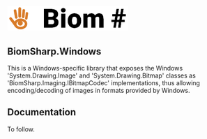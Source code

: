 ![Logo](https://github.com/BiomSharp/BiomSharp/blob/master/.branding/logo/github_logo.png)
######

## BiomSharp.Windows

This is a Windows-specific library that exposes the Windows 'System.Drawing.Image' and 'System.Drawing.Bitmap' classes as 'BiomSharp.Imaging.IBitmapCodec' implementations, thus allowing encoding/decoding of images in formats provided by Windows.

## Documentation

To follow.
